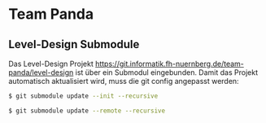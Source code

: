 # Team Panda


## Level-Design Submodule
Das Level-Design Projekt https://git.informatik.fh-nuernberg.de/team-panda/level-design ist über ein Submodul eingebunden. Damit das Projekt automatisch aktualisiert wird, muss die git config angepasst werden:
```bash
$ git submodule update --init --recursive
```

```bash
$ git submodule update --remote --recursive
```
